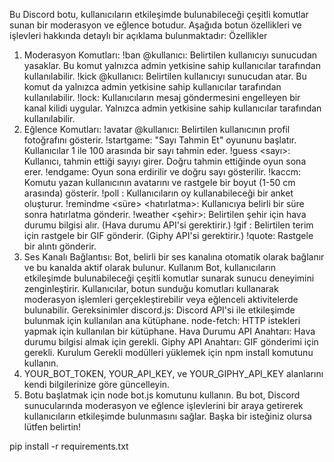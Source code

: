 Bu Discord botu, kullanıcıların etkileşimde bulunabileceği çeşitli komutlar sunan bir moderasyon ve eğlence botudur. Aşağıda botun özellikleri ve işlevleri hakkında detaylı bir açıklama bulunmaktadır:
Özellikler
1. Moderasyon Komutları:
!ban @kullanıcı: Belirtilen kullanıcıyı sunucudan yasaklar. Bu komut yalnızca admin yetkisine sahip kullanıcılar tarafından kullanılabilir.
!kick @kullanıcı: Belirtilen kullanıcıyı sunucudan atar. Bu komut da yalnızca admin yetkisine sahip kullanıcılar tarafından kullanılabilir.
!lock: Kullanıcıların mesaj göndermesini engelleyen bir kanal kilidi uygular. Yalnızca admin yetkisine sahip kullanıcılar tarafından kullanılabilir.
2. Eğlence Komutları:
!avatar @kullanıcı: Belirtilen kullanıcının profil fotoğrafını gösterir.
!startgame: "Sayı Tahmin Et" oyununu başlatır. Kullanıcılar 1 ile 100 arasında bir sayı tahmin eder.
!guess <sayı>: Kullanıcı, tahmin ettiği sayıyı girer. Doğru tahmin ettiğinde oyun sona erer.
!endgame: Oyun sona erdirilir ve doğru sayı gösterilir.
!kaccm: Komutu yazan kullanıcının avatarını ve rastgele bir boyut (1-50 cm arasında) gösterir.
!poll <soru>: Kullanıcıların oy kullanabileceği bir anket oluşturur.
!remindme <süre> <hatırlatma>: Kullanıcıya belirli bir süre sonra hatırlatma gönderir.
!weather <şehir>: Belirtilen şehir için hava durumu bilgisi alır. (Hava durumu API'si gerektirir.)
!gif <arama terimi>: Belirtilen terim için rastgele bir GIF gönderir. (Giphy API'si gerektirir.)
!quote: Rastgele bir alıntı gönderir.
3. Ses Kanalı Bağlantısı:
Bot, belirli bir ses kanalına otomatik olarak bağlanır ve bu kanalda aktif olarak bulunur.
Kullanım
Bot, kullanıcıların etkileşimde bulunabileceği çeşitli komutlar sunarak sunucu deneyimini zenginleştirir.
Kullanıcılar, botun sunduğu komutları kullanarak moderasyon işlemleri gerçekleştirebilir veya eğlenceli aktivitelerde bulunabilir.
Gereksinimler
discord.js: Discord API'si ile etkileşimde bulunmak için kullanılan ana kütüphane.
node-fetch: HTTP istekleri yapmak için kullanılan bir kütüphane.
Hava Durumu API Anahtarı: Hava durumu bilgisi almak için gerekli.
Giphy API Anahtarı: GIF gönderimi için gerekli.
Kurulum
Gerekli modülleri yüklemek için npm install komutunu kullanın.
2. YOUR_BOT_TOKEN, YOUR_API_KEY, ve YOUR_GIPHY_API_KEY alanlarını kendi bilgilerinize göre güncelleyin.
3. Botu başlatmak için node bot.js komutunu kullanın.
Bu bot, Discord sunucularında moderasyon ve eğlence işlevlerini bir araya getirerek kullanıcıların etkileşimde bulunmasını sağlar. Başka bir isteğiniz olursa lütfen belirtin!

pip install -r requirements.txt
